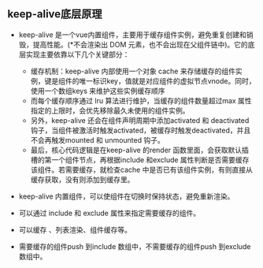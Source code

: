 ## keep-alive底层原理
- keep-alive 是一个vue内置组件，主要用于缓存组件实例，避免重复创建和销毁，提高性能。(*不会渲染出 DOM 元素，也不会出现在父组件链中)。它的底层实现主要依靠以下几个关键部分：
    - 缓存机制：keep-alive 内部使用一个对象 cache 来存储缓存的组件实例，键是组件的唯一标识key，值就是对应组件的虚拟节点vnode。同时，使用一个数组keys 来维护这些实例缓存顺序
    - 而每个缓存顺序通过 lru 算法进行维护，当缓存的组件数量超过max 属性指定的上限时，会优先移除最久未使用的组件实例。
    - 另外，keep-alive 还会在组件声明周期中添加activated 和 deactivated 钩子，当组件被激活时触发activated，被缓存时触发deactivated，并且不会再触发mounted 和 unmounted 钩子。
    - 最后，核心代码逻辑是在keep-alive 的render 函数里面，会获取默认插槽的第一个组件节点，再根据include 和exclude 属性判断是否需要缓存该组件。若需要缓存，就检查cache 中是否已有该组件实例，有则直接从缓存获取，没有则添加到缓存里。

- keep-alive 内置组件，可以使组件在切换时保持状态，避免重新渲染。
- 可以通过 include 和 exclude 属性来指定需要缓存的组件。
- 可以缓存 <router-view>、列表渲染、组件缓存等。
- 需要缓存的组件push 到include 数组中，不需要缓存的组件push 到exclude 数组中。


